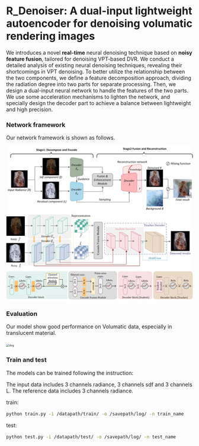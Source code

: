 # R_Denoiser: A dual-input lightweight autoencoder for denoising volumatic rendering images

We introduces a novel **real-time** neural denoising technique based on **noisy feature fusion**, tailored for denoising VPT-based DVR. We conduct a detailed analysis of existing neural denoising techniques, revealing their shortcomings in VPT denoising. To better utilize the relationship between the two components, we define a feature decomposition approach, dividing the radiation degree into two parts for separate processing.  Then, we design a dual-input neural network to handle the features of the two parts. We use some acceleration mechanisms to lighten the network, and specially design the decoder part to achieve a balance between lightweight and high precision.

### Network framework

Our network framework is shown as follows.

<img src="images\network.jpg" alt="dog" />

<img src="images\network_details.png" alt="dog" />

### Evaluation

Our model show good performance on Volumatic data, especially in translucent material.

<img src="images\dog.png" alt="dog" style="zoom:50%;" />

### Train and test

The models can be trained following the instruction:

The input data includes 3 channels radiance, 3 channels sdf and 3 channels L. The reference data includes 3 channels radiance.

train:

```bash
python train.py -i /datapath/train/ -o /savepath/log/ -n train_name
```

test:

```bash
python test.py -i /datapath/test/ -o /savepath/log/ -n test_name
```

